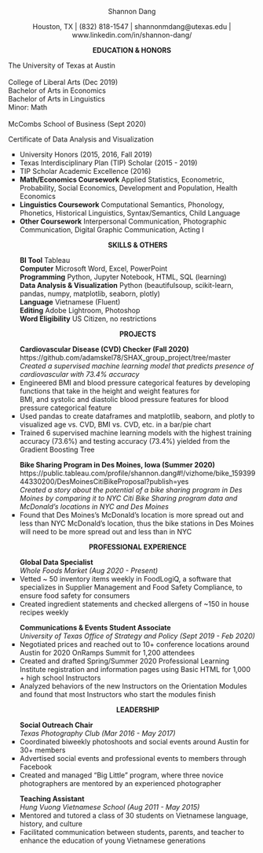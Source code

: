 
<p align="center"> 
    Shannon Dang 
</p>
<p align="center">
Houston, TX  |  (832) 818-1547 |  shannonmdang@utexas.edu  |  www.linkedin.com/in/shannon-dang/ 
</p>

<p align="center"> 
    <strong>EDUCATION & HONORS</strong>
</p>
The University of Texas at Austin<br>
<br>
College of Liberal Arts (Dec 2019)<br>
Bachelor of Arts in Economics<br>
Bachelor of Arts in Linguistics<br>
Minor: Math<br>
<br>
McCombs School of Business (Sept 2020)</br>
<p>Certificate of Data Analysis and Visualization</p>
<ul type="square">
<li> University Honors (2015, 2016, Fall 2019)</li>
<li> Texas Interdisciplinary Plan (TIP) Scholar (2015 - 2019)</li>
<li> TIP Scholar Academic Excellence (2016)</li>
<li><strong>Math/Economics Coursework</strong> Applied Statistics, Econometric, Probability, Social Economics, Development and Population, Health Economics</li>
<li><strong>Linguistics Coursework</strong> Computational Semantics, Phonology, Phonetics, Historical Linguistics, Syntax/Semantics, Child Language</li>
<li><strong> Other Coursework</strong> Interpersonal Communication, Photographic Communication, Digital Graphic Communication, Acting I</li>


<p align="center"> 
    <strong>SKILLS & OTHERS</strong>
</p>
<strong>BI Tool</strong> Tableau<br>
<strong>Computer</strong> Microsoft Word, Excel, PowerPoint<br>
<strong>Programming</strong> Python, Jupyter Notebook, HTML, SQL (learning)<br>
<strong>Data Analysis & Visualization</strong> Python (beautifulsoup, scikit-learn, pandas, numpy, matplotlib, seaborn, plotly)<br>
<strong>Language</strong> Vietnamese (Fluent)<br>
<strong>Editing</strong> Adobe Lightroom, Photoshop<br>
<strong>Word Eligibility</strong> US Citizen, no restrictions<br>

<p align="center"> 
    <strong>PROJECTS</strong>
</p>
<strong>Cardiovascular Disease (CVD) Checker (Fall 2020)</strong><br>
https://github.com/adamskel78/SHAX_group_project/tree/master<br>
<i>Created a supervised machine learning model that predicts presence of cardiovascular with 73.4% accuracy</i><br>
<li>Engineered BMI and blood pressure categorical features by developing functions that take in the height and weight features for</li>
BMI, and systolic and diastolic blood pressure features for blood pressure categorical feature
<li>Used pandas to create dataframes and matplotlib, seaborn, and plotly to visualized age vs. CVD, BMI vs. CVD, etc. in a bar/pie
chart</li>
<li>Trained 6 supervised machine learning models with the highest training accuracy (73.6%) and testing accuracy (73.4%) yielded
from the Gradient Boosting Tree</li>
<p></p>
<strong>Bike Sharing Program in Des Moines, Iowa (Summer 2020)</strong><br>
https://public.tableau.com/profile/shannon.dang#!/vizhome/bike_15939944330200/DesMoinesCitiBikeProposal?publish=yes<br>
<i>Created a story about the potential of a bike sharing program in Des Moines by comparing it to NYC Citi Bike Sharing program data and McDonaldʼs locations in NYC and Des Moines</i><br>
<li> Found that Des Moinesʼs McDonaldʼs location is more spread out and less than NYC McDonaldʼs location, thus the bike stations in Des Moines will need to be more spread out and less than in NYC </li>

<p align="center"> 
    <strong>PROFESSIONAL EXPERIENCE</strong>
</p>
<p></p>
<strong>Global Data Specialist</strong><br>
<i>Whole Foods Market (Aug 2020 - Present)</i><br> 
<li>Vetted ~ 50 inventory items weekly in FoodLogiQ, a software that specializes in Supplier Management and Food Safety Compliance, to ensure food safety for consumers</li>
<li> Created ingredient statements and checked allergens of ~150 in house recipes weekly</li>
<p></p>
<strong>Communications & Events Student Associate</strong><br>
<i>University of Texas Office of Strategy and Policy (Sept 2019 - Feb 2020)</i><br>
<li> Negotiated prices and reached out to 10+ conference locations around Austin for 2020 OnRamps Summit for 1,200 attendees</li>
<li> Created and drafted Spring/Summer 2020 Professional Learning Institute registration and information pages using Basic HTML for 1,000 + high school Instructors</li>
<li>Analyzed behaviors of the new Instructors on the Orientation Modules and found that most Instructors who start the modules finish</li>

<p align="center"> 
    <strong>LEADERSHIP</strong>
</p>
<p></p>
<strong>Social Outreach Chair</strong><br>
<i>Texas Photography Club (Mar 2016 - May 2017)</i><br>
<li>Coordinated biweekly photoshoots and social events around Austin for 30+ members</li>
<li> Advertised social events and professional events to members through Facebook</li>
<li> Created and managed “Big Little” program, where three novice photographers are mentored by an experienced photographer</li>
<p></p>
<strong>Teaching Assistant</strong><br>
<i>Hung Vuong Vietnamese School (Aug 2011 - May 2015)</i><br>
<li> Mentored and tutored a class of 30 students on Vietnamese language, history, and culture</li>
<li>Facilitated communication between students, parents, and teacher to enhance the education of young Vietnamese generations</li>
</ul>
